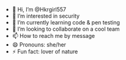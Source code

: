 - 👋 Hi, I’m @Hkrgirl557
- 👀 I’m interested in security 
- 🌱 I’m currently learning code & pen testing
- 💞️ I’m looking to collaborate on a cool team
- 📫 How to reach me by message
- 😄 Pronouns: she/her
- ⚡ Fun fact: lover of nature

<!---
Hkrgirl557/Hkrgirl557 is a ✨ special ✨ repository because its `README.md` (this file) appears on your GitHub profile.
You can click the Preview link to take a look at your changes.
--->
